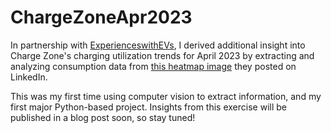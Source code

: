 # ChargeZoneApr2023
In partnership with [ExperienceswithEVs](https://expwithevs.substack.com/), I derived additional insight into Charge Zone's charging utilization trends for April 2023 by extracting and analyzing consumption data from [this heatmap image](https://www.linkedin.com/feed/update/urn:li:activity:7065230575158108161/) they posted on LinkedIn.

This was my first time using computer vision to extract information, and my first major Python-based project. Insights from this exercise will be published in a blog post soon, so stay tuned!
